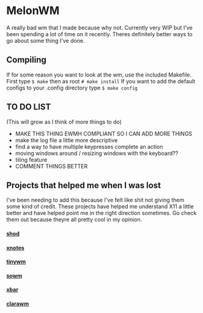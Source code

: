 # MelonWM
A really bad wm that I made because why not.
Currently very WIP but I've been spending a lot of time on it recently.
Theres definitely better ways to go about some thing I've done.

## Compiling
If for some reason you want to look at the wm, use the included Makefile. First type 
`$ make`
then as root
`# make install`
If you want to add the default configs to your .config directory type
`$ make config`

## TO DO LIST 
(This will grow as I think of more things to do)

* MAKE THIS THING EWMH COMPLIANT SO I CAN ADD MORE THINGS 
* make the log file a little more descriptive
* find a way to have multiple keypresses complete an action
* moving windows around / resizing windows with the keyboard??
* tiling feature
* COMMENT THINGS BETTER

## Projects that helped me when I was lost
I've been needing to add this because I've felt like shit not giving them some kind of credit.
These projects have helped me understand X11 a little better and have helped point me in the right direction sometimes.
Go check them out because theyre all pretty cool in my opinion.

#### [shod](https://github.com/phillbush/shod)
#### [xnotes](https://github.com/phillbush/xnotes)
#### [tinywm](https://github.com/mackstann/tinywm)
#### [sowm](https://github.com/dylanaraps/sowm)
#### [xbar](https://github.com/tversteeg/xbar)
#### [clarawm](https://github.com/dacousb/clarawm)
